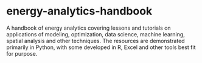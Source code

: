 # energy-analytics-handbook
A handbook of energy analytics covering lessons and tutorials on applications of modeling, optimization, data science, machine learning, spatial analysis and other techniques. The resources are demonstrated primarily in Python, with some developed in R, Excel and other tools best fit for purpose.
